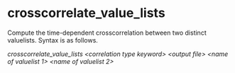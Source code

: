 <h1>crosscorrelate_value_lists</h1>

Compute the time-dependent crosscorrelation between two distinct valuelists. Syntax is as follows.

_crosscorrelate\_value\_lists \<correlation type keyword\> \<output file\> \<name of valuelist 1\> \<name of valuelist 2\>_
